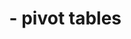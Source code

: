 ---
layout: book
section: documentation
category: TileMill
tag: tutorials
title: "&nbsp;&nbsp;&nbsp;&nbsp;- pivot tables"
permalink: /docs/tutorials/google-docs/#pivot
---